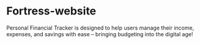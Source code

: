 # Fortress-website
Personal Financial Tracker is designed to help users manage their income, expenses, and savings with ease – bringing budgeting into the digital age!
